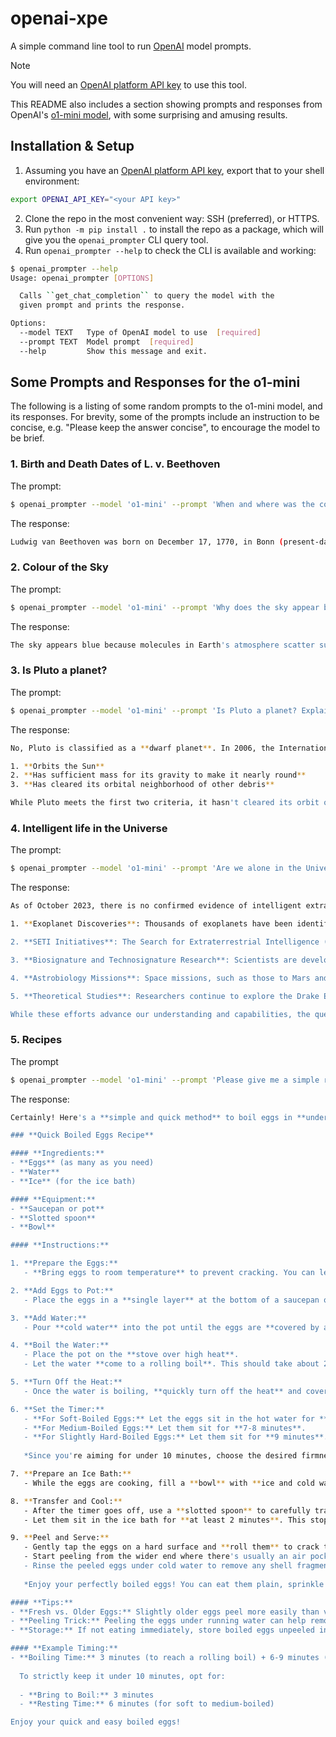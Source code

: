 # openai-xpe

A simple command line tool to run [OpenAI](https://openai.com/) model prompts.

> [!Note]
> You will need an [OpenAI platform API key](https://platform.openai.com/docs/api-reference/authentication) to use this tool.

This README also includes a section showing prompts and responses from OpenAI's [o1-mini model](https://platform.openai.com/docs/models#o1), with some surprising and amusing results.


Installation & Setup
--------------------

1. Assuming you have an [OpenAI platform API key](https://platform.openai.com/docs/api-reference/authentication), export that to your shell environment:
```bash
export OPENAI_API_KEY="<your API key>"
```
2. Clone the repo in the most convenient way: SSH (preferred), or HTTPS.
3. Run `python -m pip install .` to install the repo as a package, which will give you the `openai_prompter` CLI query tool.
4. Run `openai_prompter --help` to check the CLI is available and working:
```bash
$ openai_prompter --help
Usage: openai_prompter [OPTIONS]

  Calls ``get_chat_completion`` to query the model with the
  given prompt and prints the response.

Options:
  --model TEXT   Type of OpenAI model to use  [required]
  --prompt TEXT  Model prompt  [required]
  --help         Show this message and exit.
```

Some Prompts and Responses for the o1-mini
------------------------------------------

The following is a listing of some random prompts to the o1-mini model, and its responses. For brevity, some of the prompts include an instruction to be concise, e.g. "Please keep the answer concise", to encourage the model to be brief.

### 1. Birth and Death Dates of L. v. Beethoven

The prompt:
```bash
$ openai_prompter --model 'o1-mini' --prompt 'When and where was the composer Ludwig van Beethoven born? When and where did he die? Please keep the answer concise.'
```

The response:
```bash
Ludwig van Beethoven was born on December 17, 1770, in Bonn (present-day Germany) and died on March 26, 1827, in Vienna, Austria.
```

### 2. Colour of the Sky

The prompt:
```bash
$ openai_prompter --model 'o1-mini' --prompt 'Why does the sky appear blue? Please keep the answer concise.'
```

The response:
```bash
The sky appears blue because molecules in Earth's atmosphere scatter sunlight. This scattering, known as Rayleigh scattering, is more effective at shorter (blue) wavelengths. As sunlight passes through the atmosphere, the blue light is scattered in all directions, making the sky appear blue to our eyes.
```

### 3. Is Pluto a planet?

The prompt:
```bash
$ openai_prompter --model 'o1-mini' --prompt 'Is Pluto a planet? Explain, but in a concise way'
```

The response:
```bash
No, Pluto is classified as a **dwarf planet**. In 2006, the International Astronomical Union redefined the criteria for planethood, requiring that a celestial body:

1. **Orbits the Sun**
2. **Has sufficient mass for its gravity to make it nearly round**
3. **Has cleared its orbital neighborhood of other debris**

While Pluto meets the first two criteria, it hasn't cleared its orbit of other objects in the Kuiper Belt. Therefore, it doesn't qualify as a full-fledged planet under the current definition.
```

### 4. Intelligent life in the Universe

The prompt:
```bash
$ openai_prompter --model 'o1-mini' --prompt 'Are we alone in the Universe? Please provide a concise summary of the latest findings on intelligent life in the Universe.'
```

The response:
```bash
As of October 2023, there is no confirmed evidence of intelligent extraterrestrial life. Ongoing research efforts continue to explore this possibility through various avenues:

1. **Exoplanet Discoveries**: Thousands of exoplanets have been identified, with a growing number situated in their star's habitable zone where conditions might support life.

2. **SETI Initiatives**: The Search for Extraterrestrial Intelligence (SETI) employs advanced radio telescopes and data analysis techniques to detect potential artificial signals from distant civilizations, but no definitive signals have been found yet.

3. **Biosignature and Technosignature Research**: Scientists are developing methods to identify signs of life or technological activity (biosignatures and technosignatures) in the atmospheres of exoplanets and other celestial bodies.

4. **Astrobiology Missions**: Space missions, such as those to Mars and the icy moons of Jupiter and Saturn, aim to discover microbial life forms or conditions that could support life.

5. **Theoretical Studies**: Researchers continue to explore the Drake Equation and the Fermi Paradox to understand the likelihood and distribution of intelligent life in the universe.

While these efforts advance our understanding and capabilities, the question of whether we are alone in the universe remains unanswered. The search continues, fueled by technological advancements and a deeper understanding of life's potential diversity.
```

### 5. Recipes

The prompt
```bash
$ openai_prompter --model 'o1-mini' --prompt 'Please give me a simple recipe for boiling eggs in under 10 minutes.'
```

The response:
```bash
Certainly! Here's a **simple and quick method** to boil eggs in **under 10 minutes**. This method is perfect for achieving **soft to medium-boiled eggs** with set whites and slightly runny yolks.

### **Quick Boiled Eggs Recipe**

#### **Ingredients:**
- **Eggs** (as many as you need)
- **Water**
- **Ice** (for the ice bath)

#### **Equipment:**
- **Saucepan or pot**
- **Slotted spoon**
- **Bowl**

#### **Instructions:**

1. **Prepare the Eggs:**
   - **Bring eggs to room temperature** to prevent cracking. You can let them sit out for about 10 minutes or run them under warm water for a minute.

2. **Add Eggs to Pot:**
   - Place the eggs in a **single layer** at the bottom of a saucepan or pot. Avoid stacking them to ensure even cooking.

3. **Add Water:**
   - Pour **cold water** into the pot until the eggs are **covered by about 1 inch (2.5 cm)** of water.

4. **Boil the Water:**
   - Place the pot on the **stove over high heat**.
   - Let the water **come to a rolling boil**. This should take about 2-3 minutes depending on your stove and the number of eggs.

5. **Turn Off the Heat:**
   - Once the water is boiling, **quickly turn off the heat** and cover the pot with a **lid**.

6. **Set the Timer:**
   - **For Soft-Boiled Eggs:** Let the eggs sit in the hot water for **6 minutes**.
   - **For Medium-Boiled Eggs:** Let them sit for **7-8 minutes**.
   - **For Slightly Hard-Boiled Eggs:** Let them sit for **9 minutes**.
   
   *Since you're aiming for under 10 minutes, choose the desired firmness accordingly.*

7. **Prepare an Ice Bath:**
   - While the eggs are cooking, fill a **bowl** with **ice and cold water**.

8. **Transfer and Cool:**
   - After the timer goes off, use a **slotted spoon** to carefully transfer the eggs from the hot water to the **ice bath**.
   - Let them sit in the ice bath for **at least 2 minutes**. This stops the cooking process and makes peeling easier.

9. **Peel and Serve:**
   - Gently tap the eggs on a hard surface and **roll them** to crack the shell.
   - Start peeling from the wider end where there's usually an air pocket.
   - Rinse the peeled eggs under cold water to remove any shell fragments.
   
   *Enjoy your perfectly boiled eggs! You can eat them plain, sprinkle with a little salt and pepper, or use them in your favorite recipes.*

#### **Tips:**
- **Fresh vs. Older Eggs:** Slightly older eggs peel more easily than very fresh ones.
- **Peeling Trick:** Peeling the eggs under running water can help remove stubborn shell pieces.
- **Storage:** If not eating immediately, store boiled eggs unpeeled in the refrigerator for up to a week.

#### **Example Timing:**
- **Boiling Time:** 3 minutes (to reach a rolling boil) + 6-9 minutes (resting time) = **9-12 minutes total**
  
  To strictly keep it under 10 minutes, opt for:
  
  - **Bring to Boil:** 3 minutes
  - **Resting Time:** 6 minutes (for soft to medium-boiled)

Enjoy your quick and easy boiled eggs!
```
